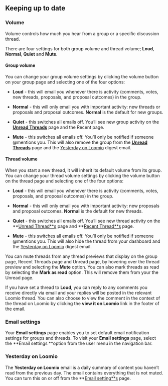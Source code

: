 ## Keeping up to date

### Volume

Volume controls how much you hear from a group or a specific discussion thread.

There are four settings for both group volume and thread volume; **Loud**, **Normal**, **Quiet** and **Mute**.

#### Group volume

You can change your group volume settings by clicking the volume button on your group page and selecting one of the four options:

* **Loud** - this will email you whenever there is activity (comments, votes, new threads, proposals, and proposal outcomes) in the group.

* **Normal** - this will only email you with important activity: new threads or proposals and proposal outcomes. **Normal** is the default for new groups.

* **Quiet** - this switches all emails off. You’ll see new group activity on the [**Unread Threads**](reading_loomio.html#unread-threads) page and the Recent page.

* **Mute** - this switches all emails off. You’ll only be notified if someone @mentions you. This will also remove the group from the [**Unread Threads**](reading_loomio.html#unread-threads) page and the [Yesterday on Loomio](reading_loomio.html#yesterday-on-loomio) digest email.

#### Thread volume

When you start a new thread, it will inherit its default volume from its group. You can change your thread volume settings by clicking the volume button on the thread page and selecting one of the four options:

* **Loud** - this will email you whenever there is activity (comments, votes, proposals, and proposal outcomes) in the group.

* **Normal** - this will only email you with important activity: new proposals and proposal outcomes. **Normal** is the default for new threads.

* **Quiet** - this switches all emails off. You’ll see new thread activity on the **[Unread Thread**s](#heading=h.6w5gow46nqz9) page and **[Recent Thread**s](#heading=h.aobys0nh6em3) page.

* **Mute** - this switches all emails off. You’ll only be notified if someone @mentions you. This will also hide the thread from your dashboard and the [Yesterday on Loomio](https://www.loomio.org/help#yesterday-on-loomio) digest email.

You can mute threads from any thread previews that display on the group page, Recent Threads page and Unread page, by hovering over the thread preview and selecting the **Mute** option. You can also mark threads as read by selecting the **Mark as read** option. This will remove them from your the Unread page.

If you have set a thread to **Loud**, you can reply to any comments you receive directly via email and your replies will be posted in the relevant Loomio thread. You can also choose to view the comment in the context of the thread on Loomio by clicking the **view it on Loomio** link in the footer of the email.

### Email settings

Your **Email settings** page enables you to set default email notification settings for groups and threads. To visit your **Email settings** page, select the **Email settings **option from the user menu in the navigation bar.

### Yesterday on Loomio

The **Yesterday on Loomio** email is a daily summary of content you haven’t read from the previous day. The email contains everything that is not muted. You can turn this on or off from the **[Email setting**s](#heading=h.hq1pg6teo94y) page.

